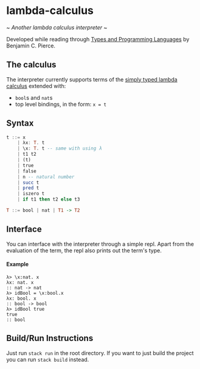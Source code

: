 # lambda-calculus
~ *Another lambda calculus interpreter* ~

Developed while reading through
[Types and Programming Languages](https://www.cis.upenn.edu/~bcpierce/tapl/) by Benjamin C. Pierce.

## The calculus
The interpreter currently supports terms of the 
[simply typed lambda calculus](https://en.wikipedia.org/wiki/Simply_typed_lambda_calculus) 
extended with:
- `bool`s and `nat`s
- top level bindings, in the form: `x = t`

## Syntax
```haskell
t ::= x
    | λx: T. t
    | \x: T. t -- same with using λ
    | t1 t2
    | (t)
    | true
    | false
    | n -- natural number
    | succ t
    | pred t
    | iszero t
    | if t1 then t2 else t3

T ::= bool | nat | T1 -> T2
```

## Interface
You can interface with the interpreter through a simple repl.
Apart from the evaluation of the term, the repl also prints out the term's type.

#### Example
```
λ> \x:nat. x
λx: nat. x
:: nat -> nat
λ> idBool = \x:bool.x   
λx: bool. x
:: bool -> bool
λ> idBool true
true
:: bool
```

## Build/Run Instructions
Just run `stack run` in the root directory. If you want to just build the project you can run `stack build` instead.
